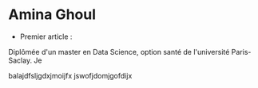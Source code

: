 # Amina Ghoul

 - Premier article :
 
 Diplômée d'un master en Data Science, option santé de l'université Paris-Saclay. Je 

balajdfsljgdxjmoijfx jswofjdomjgofdijx

